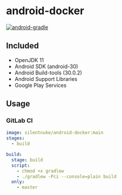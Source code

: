 # android-docker
[![android-gradle](http://dockeri.co/image/silentnuke/android-docker)](https://hub.docker.com/r/silentnuke/android-docker/)

## Included
* OpenJDK 11
* Android SDK (android-30)
* Android Build-tools (30.0.2)
* Android Support Libraries
* Google Play Services

## Usage

### GitLab CI

```yaml
image: silentnuke/android-docker:main
stages:
  - build

build:
  stage: build
  script:
    - chmod +x gradlew
    - ./gradlew -Pci --console=plain build
  only:
    - master

```